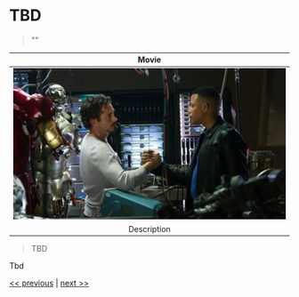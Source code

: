 # TBD

>""

| Movie |
| :---: |
|![](../../images/fusing_business_and_technology.png)|
|Description|

>TBD

Tbd

[<< previous](3-connecting_to_the_exponential_and_infinity.md) | [next >>](5-architecting_for_continual_change.md)
